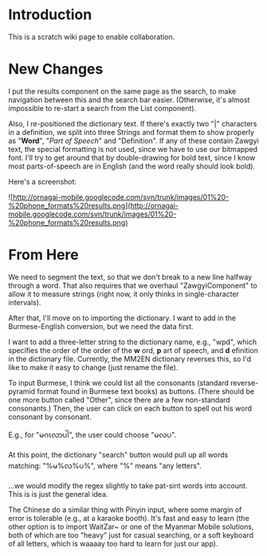 # Introduction #

This is a scratch wiki page to enable collaboration.


# New Changes #

I put the results component on the same page as the search, to make navigation between this and the search bar easier. (Otherwise, it's almost impossible to re-start a search from the List component).

Also, I re-positioned the dictionary text. If there's exactly two "|" characters in a definition, we split into three Strings and format them to show properly as "**Word**", "_Part of Speech_" and "Definition". If any of these contain Zawgyi text, the special formatting is not used, since we have to use our bitmapped font. I'll try to get around that by double-drawing for bold text, since I know most parts-of-speech are in English (and the word really should look bold).

Here's a screenshot:

![http://ornagai-mobile.googlecode.com/svn/trunk/images/01%20-%20phone_formats%20results.png](http://ornagai-mobile.googlecode.com/svn/trunk/images/01%20-%20phone_formats%20results.png)


# From Here #

We need to segment the text, so that we don't break to a new line halfway through a word. That also requires that we overhaul "ZawgyiComponent" to allow it to measure strings (right now, it only thinks in single-character intervals).

After that, I'll move on to importing the dictionary. I want to add in the Burmese-English conversion, but we need the data first.

I want to add a three-letter string to the dictionary name, e.g., "wpd", which specifies the order of the order of the **w** ord, **p** art of speech, and **d** efinition in the dictionary file. Currently, the MM2EN dictionary reverses this, so I'd like to make it easy to change (just rename the file).

To input Burmese, I think we could list all the consonants (standard reverse-pyramid format found in Burmese text books) as buttons. (There should be one more button called "Other", since there are a few non-standard consonants.) Then, the user can click on each button to spell out his word consonant by consonant.

E.g., for "မဂၤလာပါ", the user could choose "မလပ".

At this point, the dictionary "search" button would pull up all words matching:
"%မ%လ%ပ%", where "%" means "any letters".

...we would modify the regex slightly to take pat-sint words into account. This is is just the general idea.

The Chinese do a similar thing with Pinyin input, where some margin of error is tolerable (e.g., at a karaoke booth). It's fast and easy to learn (the other option is to import WaitZar~ or one of the Myanmar Mobile solutions, both of which are too "heavy" just for casual searching, or a soft keyboard of all letters, which is waaaay too hard to learn for just our app).



